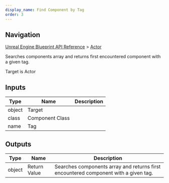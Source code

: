 ```yaml
---
display_name: Find Component by Tag
order: 3
---
```

## Navigation

[Unreal Engine Blueprint API Reference](https://dev.epicgames.com/documentation/en-us/unreal-engine/BlueprintAPI) > [Actor](https://dev.epicgames.com/documentation/en-us/unreal-engine/BlueprintAPI/Actor)

Searches components array and returns first encountered component with a given tag.

Target is Actor

## Inputs

| Type | Name | Description |
| --- | --- | --- |
| object | Target |  |
| class | Component Class |  |
| name | Tag |  |

## Outputs

| Type | Name | Description |
| --- | --- | --- |
| object | Return Value | Searches components array and returns first encountered component with a given tag. |
